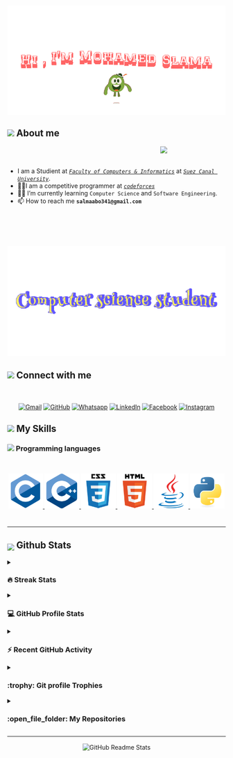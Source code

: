 <body>
  <p align="center">
  <img  src="https://github.com/Slama305/slama305/blob/main/2342ede6-c0ad-445c-80d5-f059c96d628e.gif" align="center" alt="GitHub Readme Stats" />

	  
## <img src = "https://i.pinimg.com/originals/3f/7e/4e/3f7e4eff7c96e9fe4b8b4b1ff3f7bdb5.gif" width = 6.5%> About me

<img align="right" src="https://www.freecoursesandbooks.net/wp-content/uploads/2022/03/18a4949fc9c8067172d3b96e302e7097.gif" width=30%>

<br><br>	  
- I am a Studient at [*`Faculty of Computers & Informatics`*](http://suez.edu.eg/ar/%d9%83%d9%84%d9%8a%d8%a9-%d8%a7%d9%84%d8%ad%d8%a7%d8%b3%d8%a8%d8%a7%d8%aa-%d9%88%d8%a7%d9%84%d9%85%d8%b9%d9%84%d9%88%d9%85%d8%a7%d8%aa/) at [*`Suez Canal University`*](http://suez.edu.eg/ar/). 
- 👨‍💻I am a competitive programmer at [*`codeforces`*](https://codeforces.com/profile/Slamaa)
- :student: I’m currently learning `Computer Science` and `Software Engineering`.
- 📫 How to reach me **`salmaabo341@gmail.com`**
<br><br><br><br>
	  
 #
 <p align="center">
<img src="https://github.com/Slama305/slama305/blob/main/5c3a5a33-5c96-46e0-b732-beeeb1b7c886.gif"/></p>
	

## <img src="https://github.com/7oSkaaa/7oSkaaa/blob/main/Images/Connect-with-me.gif?raw=true" width="10%"> Connect with me
<p align="center">
	<br><br>
	<a href="mailto:salmaabo341@gmail.com"><img img src="https://img.shields.io/badge/gmail-%23EA4335.svg?style=plastic&logo=gmail&logoColor=white" alt="Gmail"/></a>
	<a href="https://github.com/slama305"><img src="https://img.shields.io/badge/github-%23181717.svg?style=plastic&logo=github&logoColor=white" alt="GitHub"/></a>
	<a href="https://wa.me/0201020445156"><img src="https://img.shields.io/badge/whatsapp-%2325D366.svg?style=plastic&logo=whatsapp&logoColor=white" alt="Whatsapp"/></a>
	<a href="https://www.linkedin.com/in/mohamed-a-slama-012811258"><img src="https://img.shields.io/badge/linkedin-%230A66C2.svg?style=plastic&logo=linkedin&logoColor=white" alt="LinkedIn"/></a>
	<a href="https://www.facebook.com/mo.a.s.m.305"><img src="https://img.shields.io/badge/facebook-%231877F2.svg?style=plastic&logo=facebook&logoColor=white" alt="Facebook"/></a>
	<a href="https://instagram.com/mo_3.0.5"><img src="https://img.shields.io/badge/instagram-%23E4405F.svg?style=plastic&logo=instagram&logoColor=white" alt="Instagram"/></a>
</p>

	
	
## <img src="https://media2.giphy.com/media/QssGEmpkyEOhBCb7e1/giphy.gif?cid=ecf05e47a0n3gi1bfqntqmob8g9aid1oyj2wr3ds3mg700bl&rid=giphy.gif" width ="3%"> My Skills
	
### <img src = "https://github.com/7oSkaaa/7oSkaaa/blob/main/Images/Programming_Languages.gif?raw=true" width=5%> Programming languages

<p align="center"> 
  &emsp; 
<p align="center"> <a href="https://www.cprogramming.com/" target="_blank" rel="noreferrer"> <img src="https://raw.githubusercontent.com/devicons/devicon/master/icons/c/c-original.svg" alt="c" width="80" height="80"/> </a> <a href="https://www.w3schools.com/cpp/" target="_blank" rel="noreferrer"> <img src="https://raw.githubusercontent.com/devicons/devicon/master/icons/cplusplus/cplusplus-original.svg" alt="cplusplus" width="80" height="80"/> </a> <a href="https://www.w3schools.com/css/" target="_blank" rel="noreferrer"> <img src="https://raw.githubusercontent.com/devicons/devicon/master/icons/css3/css3-original-wordmark.svg" alt="css3" width="80" height="80"/> </a> <a href="https://www.w3.org/html/" target="_blank" rel="noreferrer"> <img src="https://raw.githubusercontent.com/devicons/devicon/master/icons/html5/html5-original-wordmark.svg" alt="html5" width="80" height="80"/> </a> <a href="https://www.java.com" target="_blank" rel="noreferrer"> <img src="https://raw.githubusercontent.com/devicons/devicon/master/icons/java/java-original.svg" alt="java" width="80" height="80"/> </a> <a href="https://www.python.org" target="_blank" rel="noreferrer"> <img src="https://raw.githubusercontent.com/devicons/devicon/master/icons/python/python-original.svg" alt="python" width="80" height="80"/> </a> </p>
</body>

#
---

## <img src="https://media1.giphy.com/media/v1.Y2lkPTc5MGI3NjExYzFhYzJkMmQ2MWQ3ZGY3MDhjZTE3MDI2Mzk3NzE1OWQyZTRlMmYwMCZjdD1z/iY8CRBdQXODJSCERIr/giphy.gif" width=5% valign="bottom"> Github Stats

<details><summary><h3> 🔥 Streak Stats</h3></summary>

----	

<p align="center"><img src="https://github-readme-streak-stats.herokuapp.com/?user=slama305&theme=tokyonight_duo" alt="slama305" /></p>

</details>
  
<details><summary><h3>💻 GitHub Profile Stats</h3></summary>

----
	
<p align="center">
    <a href="https://github.com/anuraghazra/github-readme-stats">
	    <img alt="slama305's Github Stats" src="https://github-readme-stats.vercel.app/api?username=slama305&show_icons=true&count_private=true&locale=en&theme=tokyonight&layout=compact" height="230px"/></a>
	  <img src="https://github-readme-stats.vercel.app/api/top-langs?username=slama305&langs_count=10&show_icons=true&locale=en&theme=tokyonight" alt="slama305" height="230px"/>
<br/>

  <b>Note:</b> Top languages is only a metric of the languages my public code consists of and doesn't reflect experience or skill level.
  </p>
</details>

<details><summary><h3>⚡ Recent GitHub Activity</h3></summary>

----
	
<img src="https://github-readme-activity-graph.vercel.app/graph?username=slama305&bg_color=1a1b27&color=aa82d9&line=628edb&point=64bfaf&area=true&hide_border=true)(https://github.com/ashutosh00710/github-readme-activity-graph)">
 
</details>

<details><summary> <h3> :trophy: Git profile Trophies </h3></summary>

----
	
<p align="center"> <a href="https://github.com/ryo-ma/github-profile-trophy"><img src="https://github-profile-trophy.vercel.app/?username=slama305&layout=compact&theme=tokyonight&column=4&margin-w=15&margin-h=15" alt="slama305" /></a> </p>

	
</details>
	
<details><summary><h3> :open_file_folder: My Repositories </h3></summary>

----
  <div>
  <p align="center">
	<a href="https://github.com/Slama305/FrontEnd_SummerTrainig">
      		<img src="https://github-readme-stats.vercel.app/api/pin/?username=slama305&repo=FrontEnd_SummerTrainig&theme=tokyonight" alt="GitHub Stats" />
    	</a>
	<a href="https://github.com/Slama305/slama305">
      		<img src="https://github-readme-stats.vercel.app/api/pin/?username=slama305&repo=slama305&theme=tokyonight" alt="GitHub Stats" />
    	</a>
	  <a href="https://github.com/Slama305/Projects_FrontEnd">
      		<img src="https://github-readme-stats.vercel.app/api/pin/?username=slama305&repo=Projects_FrontEnd&theme=tokyonight" alt="GitHub Stats" />
    	</a>
	  <a href="https://github.com/Slama305/my_templet">
      		<img src="https://github-readme-stats.vercel.app/api/pin/?username=slama305&repo=my_templet&theme=tokyonight" alt="GitHub Stats" />
    	</a>
	   <a href="https://github.com/Slama305/Linear_programing_problem">
      		<img src="https://github-readme-stats.vercel.app/api/pin/?username=slama305&repo=Linear_programing_problem&theme=tokyonight" alt="GitHub Stats" />
    	</a>
      <a href="https://github.com/Slama305/System_analysis">
      		<img src="https://github-readme-stats.vercel.app/api/pin/?username=slama305&repo=System_analysis&theme=tokyonight" alt="GitHub Stats" />
    	</a>
      <a href="https://github.com/Slama305/Project_File_Processing">
      		<img src="https://github-readme-stats.vercel.app/api/pin/?username=slama305&repo=Project_File_Processing&theme=tokyonight" alt="GitHub Stats" />
    	</a>
      <a href="https://github.com/Slama305/problem_solving_cpp">
      		<img src="https://github-readme-stats.vercel.app/api/pin/?username=slama305&repo=problem_solving_cpp&theme=tokyonight" alt="GitHub Stats" />
    	</a>
      <a href="https://github.com/Slama305/file_processing_byPython">
      		<img src="https://github-readme-stats.vercel.app/api/pin/?username=slama305&repo=file_processing_byPython&theme=tokyonight" alt="GitHub Stats" />
    	</a>
       <a href="https://github.com/Slama305/presntetion_Bio_computer">
      		<img src="https://github-readme-stats.vercel.app/api/pin/?username=slama305&repo=presntetion_Bio_computer&theme=tokyonight" alt="GitHub Stats" />
    	</a>
       <a href="https://github.com/Slama305/data-structure">
      		<img src="https://github-readme-stats.vercel.app/api/pin/?username=slama305&repo=data-structure&theme=tokyonight" alt="GitHub Stats" />
    	</a>
         <a href="https://github.com/Slama305/file_processing">
      		<img src="https://github-readme-stats.vercel.app/api/pin/?username=slama305&repo=file_processing&theme=tokyonight" alt="GitHub Stats" />
    	</a>
  </p>
</div>

  </details>
  
	
<hr>
<p align="center">
  <img  src="https://phoneky.co.uk/thumbs/screensavers/down/anime/naruto-vs-_VJYEPqKe.gif" align="center" alt="GitHub Readme Stats" />
 
 
	